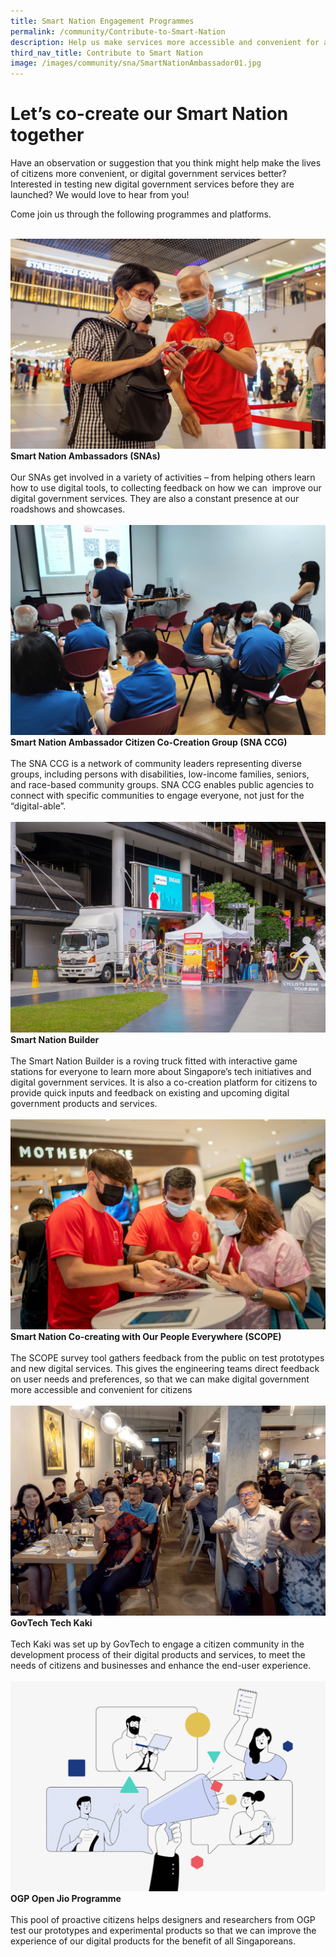 ```yaml
---
title: Smart Nation Engagement Programmes
permalink: /community/Contribute-to-Smart-Nation
description: Help us make services more accessible and convenient for all Singaporeans.
third_nav_title: Contribute to Smart Nation
image: /images/community/sna/SmartNationAmbassador01.jpg
---
```

# Let’s co-create our Smart Nation together

Have an observation or suggestion that you think might help make the lives of citizens more convenient, or digital government services better? Interested in testing new digital government services before they are launched? We would love to hear from you! 

Come join us through the following programmes and platforms.

<br>
<div class="row">
<div class="col"> 
<a href="/community/smart-nation-ambassadors"><img src="/images/community/sna/SmartNationAmbassador07.jpeg" alt="Smart Nation Ambassadors (SNAs"></a><br>
		<div class="header"><b>Smart Nation Ambassadors (SNAs)</b></div><br>
		<div class="para">Our SNAs get involved in a variety of activities – from helping others learn how to use digital tools, to collecting feedback on how we can  improve our digital government services. They are also a constant presence at our roadshows and showcases.
</div>
<br>

</div>
	<div class="col"> 
<a href="/community/snaccg"><img src="/images/community/CCG/SNACCG_01.jpeg" alt="Smart Nation Ambassador Citizen Co-Creation Group (SNA CCG)" alt="Smart Nation Ambassador Citizen Co-Creation Group (SNA CCG)"></a><br>
    <div class="header"><b>Smart Nation Ambassador Citizen Co-Creation Group (SNA CCG)</b></div><br>
    <div class="para">The SNA CCG is a network of community leaders representing diverse groups, including persons with disabilities, low-income families, seniors, and race-based community groups. SNA CCG enables public agencies to connect with specific communities to engage everyone, not just for the “digital-able”.
</div>
<br>

</div>
	<div class="col"> 
<a href="/community/showcases/builder"><img src="/images/community/builder/Smart_Nation_Builder_25.jpeg" alt="Smart Nation Builder" alt="Smart Nation Builder"></a><br>
     <div class="header"><b>Smart Nation Builder</b></div><br>
    <div class="para">The Smart Nation Builder is a roving truck fitted with interactive game stations for everyone to learn more about Singapore’s tech initiatives and digital government services. It is also a co-creation platform for citizens to provide quick inputs and feedback on existing and upcoming digital government products and services.
</div>
<br></div></div>

</div>
<div class="row">
	<div class="col">
<a href="/community/SCOPE"><img src="/images/community/sna/SmartNationAmbassador01.jpg" alt="Smart Nation Co-creating with Our People Everywhere (SCOPE)"></a><br>
    <div class="header"><b>Smart Nation Co-creating with Our People Everywhere (SCOPE)</b></div><br>
    <div class="para">The SCOPE survey tool gathers feedback from the public on test prototypes and new digital services. This gives the engineering teams direct feedback on user needs and preferences, so that we can make digital government more accessible and convenient for citizens
</div>
<br>

</div>
<div class="col">
<a href="/community/techkaki"><img src="/images/community/TechKaki/TechKaki_01.jpeg" alt="GovTech Tech Kaki"></a><br>
    <div class="header"><b>GovTech Tech Kaki</b></div><br>
    <div class="para">Tech Kaki was set up by GovTech to engage a citizen community in the development process of their digital products and services, to meet the needs of citizens and businesses and enhance the end-user experience.
</div>
<br>

</div>
<div class="col">
<a href="/community/openjio"><img src="/images/community/OpenJio/OpenJio_01.jpeg" alt="OGP Open Jio Programme" alt="OGP Open Jio Programme"></a><br>
    <div class="header"><b>OGP Open Jio Programme</b></div><br>
    <div class="para">This pool of proactive citizens helps designers and researchers from OGP test our prototypes and experimental products so that we can improve the experience of our digital products for the benefit of all Singaporeans.
</div>
<br></div></div>